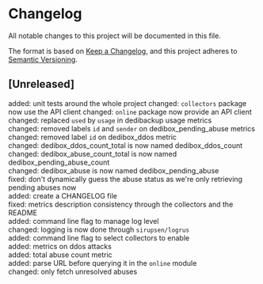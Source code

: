 # Changelog
All notable changes to this project will be documented in this file.

The format is based on [Keep a Changelog](https://keepachangelog.com/en/1.0.0/),
and this project adheres to [Semantic Versioning](https://semver.org/spec/v2.0.0.html).

## [Unreleased]

added: unit tests around the whole project
changed: `collectors` package now use the API client
changed: `online` package now provide an API client
changed: replaced `used` by `usage` in dedibackup usage metrics  
changed: removed labels `id` and `sender` on dedibox_pending_abuse metrics  
changed: removed label `id` on dedibox_ddos metric  
changed: dedibox_ddos_count_total is now named dedibox_ddos_count  
changed: dedibox_abuse_count_total is now named dedibox_pending_abuse_count  
changed: dedibox_abuse is now named dedibox_pending_abuse  
fixed: don't dynamically guess the abuse status as we're only retrieving pending abuses now  
added: create a CHANGELOG file  
fixed: metrics description consistency through the collectors and the README  
added: command line flag to manage log level  
changed: logging is now done through `sirupsen/logrus`  
added: command line flag to select collectors to enable  
added: metrics on ddos attacks  
added: total abuse count metric  
added: parse URL before querying it in the `online` module  
changed: only fetch unresolved abuses  
